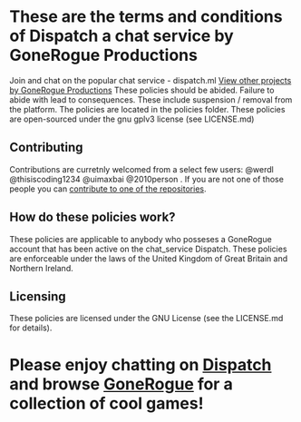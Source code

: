 # These are the terms and conditions of Dispatch a chat service by GoneRogue Productions
Join and chat on the popular chat service - dispatch.ml
[View other projects by GoneRogue Productions](https://github.com/orgs/GoneRogueProductions/repositories)
These policies should be abided.
Failure to abide with lead to consequences. 
These include suspension / removal from the platform.
The policies are located in the policies folder.
These policies are open-sourced under the gnu gplv3 license (see LICENSE.md)
## Contributing
Contributions are curretnly welcomed from a select few users:
@werdl
@thisiscoding1234
@uimaxbai
@2010person .
If you are not one of those people you can [contribute to one of the repositories](https://github.com/orgs/GoneRogueProductions/repositories).
## How do these policies work?
These policies are applicable to anybody who posseses a GoneRogue account that has been active on the chat_service Dispatch. These policies are enforceable under the laws of the United Kingdom of Great Britain and Northern Ireland.
## Licensing 
These policies are licensed under the GNU License (see the LICENSE.md for details).
# Please enjoy chatting on [Dispatch](https://dispatch.ml) and browse [GoneRogue](https://gonerogue.ml) for a collection of cool games!
